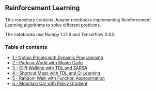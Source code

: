 ## Reinforcement Learning

This repository contains Jupyter notebooks implementing Reinforcement Learning algorithms to solve different problems. 

The notebooks use Numpy 1.21.6 and Tensorflow 2.8.0. 

### Table of contents

* [1 - Option Pricing with Dynamic Programming]()
* [2 - Parking World with Monte Carlo](https://github.com/bmarroc/reinforcement-learning/blob/main/2/2.ipynb)
* [3 - Cliff Walking with TDL and SARSA](https://github.com/bmarroc/reinforcement-learning/blob/main/3/3.ipynb)
* [4 - Shortcut Maze with TDL and Q-Learning](https://github.com/bmarroc/reinforcement-learning/blob/main/4/4.ipynb)
* [5 - Random Walk with Function Approximation](https://github.com/bmarroc/reinforcement-learning/blob/main/5/5.ipynb)
* [6 - Mountain Car with Policy Gradient](https://github.com/bmarroc/reinforcement-learning/blob/main/6/6.ipynb)
